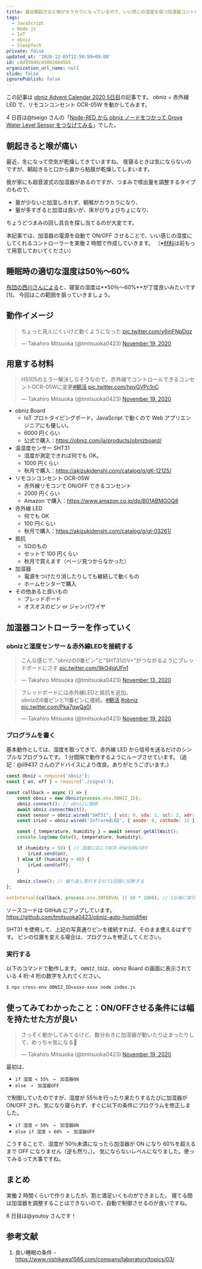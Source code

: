 ```yaml
---
title: 最近朝起きると喉がカラカラになっているので、いい感じの湿度を保つ加湿器コントローラーを2時間で作る
tags:
  - JavaScript
  - Node.js
  - IoT
  - obniz
  - SleepTech
private: false
updated_at: '2020-12-05T12:50:59+09:00'
id: c8d950d9c450826845b5
organization_url_name: null
slide: false
ignorePublish: false
---
```

この記事は [obniz Advent Calendar 2020 5日目](https://qiita.com/advent-calendar/2020/obniz)の記事です。
obniz + 赤外線 LED で、リモコンコンセント OCR-05W を動かしてみます。

4 日目は@tseigo さんの「[Node-RED から obniz ノードをつかって Grove Water Level Sensor をつなげてみる](https://qiita.com/tseigo)」でした。

## 朝起きると喉が痛い

最近、冬になって空気が乾燥してきていますね。
夜寝るときは気にならないのですが、朝起きると口から鼻から粘膜が乾燥してしまいます。

我が家にも超音波式の加湿器があるのですが、つまみで噴出量を調整するタイプのもので、

- 量が少ないと加湿しきれず、朝喉がカラカラになり、
- 量が多すぎると加湿は良いが、床がびちょびちょになり、

ちょうどつまみの回し具合を探し当てるのが大変です。

本記事では、加湿器の電源を自動で ON/OFF させることで、いい感じの湿度にしてくれるコントローラーを実働 2 時間で作成していきます。
（※[材料](https://qiita.com/tmisuoka0423/items/c8d950d9c450826845b5#%E7%94%A8%E6%84%8F%E3%81%99%E3%82%8B%E6%9D%90%E6%96%99)は前もって用意しておいてください）

## 睡眠時の適切な湿度は50％～60%

[布団の西川さんによる](https://www.nishikawa1566.com/company/laboratory/topics/03/)と、寝室の湿度は**50％～60%**が丁度良いみたいです[1]。
今回はこの範囲を狙っていきましょう。

## 動作イメージ

<blockquote class="twitter-tweet" data-conversation="none"><p lang="ja" dir="ltr">ちょっと見えにくいけど動くようになった <a href="https://t.co/y6jnFNpDqz">pic.twitter.com/y6jnFNpDqz</a></p>&mdash; Takahiro Mitsuoka (@tmitsuoka0423) <a href="https://twitter.com/tmitsuoka0423/status/1329421026334162949?ref_src=twsrc%5Etfw">November 19, 2020</a></blockquote> <script async src="https://platform.twitter.com/widgets.js" charset="utf-8"></script>

## 用意する材料

<blockquote class="twitter-tweet" data-conversation="none"><p lang="ja" dir="ltr">HS105のエラー解決しなそうなので、赤外線でコントロールできるコンセントOCR-05Wに変更<a href="https://twitter.com/hashtag/%E6%9C%9D%E6%B4%BB?src=hash&amp;ref_src=twsrc%5Etfw">#朝活</a> <a href="https://t.co/hpvGVPc1nC">pic.twitter.com/hpvGVPc1nC</a></p>&mdash; Takahiro Mitsuoka (@tmitsuoka0423) <a href="https://twitter.com/tmitsuoka0423/status/1329229333106286592?ref_src=twsrc%5Etfw">November 19, 2020</a></blockquote> <script async src="https://platform.twitter.com/widgets.js" charset="utf-8"></script>

- obniz Board
    - IoT プロトタイピングボード。JavaScript で動くので Web アプリエンジニアにも優しい。
    - 6000 円くらい
    - 公式で購入：https://obniz.com/ja/products/obnizboard/
- 温湿度センサー SHT31
    - 湿度が測定できれば何でも OK。
    - 1000 円くらい
    - 秋月で購入：https://akizukidenshi.com/catalog/g/gK-12125/
- リモコンコンセント OCR-05W
    - 赤外線リモコンで ON/OFF できるコンセント
    - 2000 円くらい
    - Amazon で購入：https://www.amazon.co.jp/dp/B01ABMGGQ8
- 赤外線 LED
    - 何でも OK
    - 100 円くらい
    - 秋月で購入：https://akizukidenshi.com/catalog/g/gI-03261/
- 抵抗
    - 5Ωのもの
    - セットで 100 円くらい
    - 秋月で買えます（ページ見つからなかった）
- 加湿器
    - 電源をつけたり消したりしても継続して動くもの
    - ホームセンターで購入
- その他あると良いもの
    - ブレッドボード
    - オスオスのピン or ジャンパワイヤ

## 加湿器コントローラーを作っていく

### obnizと湿度センサー＆赤外線LEDを接続する

<blockquote class="twitter-tweet" data-conversation="none"><p lang="ja" dir="ltr">こんな感じで、”obnizの0番ピン”と”SHT31のV+”がつながるようにブレッドボードにさす <a href="https://t.co/9kO4jqUFn1">pic.twitter.com/9kO4jqUFn1</a></p>&mdash; Takahiro Mitsuoka (@tmitsuoka0423) <a href="https://twitter.com/tmitsuoka0423/status/1327251993388146688?ref_src=twsrc%5Etfw">November 13, 2020</a></blockquote> <script async src="https://platform.twitter.com/widgets.js" charset="utf-8"></script>

<blockquote class="twitter-tweet" data-conversation="none"><p lang="ja" dir="ltr">ブレッドボードには赤外線LEDと抵抗を追加。<br>obnizの6番ピンと11番ピンに接続。<a href="https://twitter.com/hashtag/%E6%9C%9D%E6%B4%BB?src=hash&amp;ref_src=twsrc%5Etfw">#朝活</a> <a href="https://twitter.com/hashtag/obniz?src=hash&amp;ref_src=twsrc%5Etfw">#obniz</a> <a href="https://t.co/Pka7gwQa0I">pic.twitter.com/Pka7gwQa0I</a></p>&mdash; Takahiro Mitsuoka (@tmitsuoka0423) <a href="https://twitter.com/tmitsuoka0423/status/1329229910292905985?ref_src=twsrc%5Etfw">November 19, 2020</a></blockquote> <script async src="https://platform.twitter.com/widgets.js" charset="utf-8"></script>

### プログラムを書く

基本動作としては、湿度を取ってきて、赤外線 LED から信号を送るだけのシンプルなプログラムです。
1 分間隔で動作するようにループさせています。
(追記：@il9437 さんのアドバイスにより改良。ありがとうございます。)

```javascript
const Obniz = require('obniz');
const { on, off } = require('./signal');

const callback = async () => {
    const obniz = new Obniz(process.env.OBNIZ_ID);
    obniz.connect(); // obnizに接続
    await obniz.connectWait();
    const sensor = obniz.wired("SHT31", { vcc: 0, sda: 1, scl: 2, adr: 3, gnd: 4, addressmode: 5 });
    const irLed = obniz.wired('InfraredLED', { anode: 6, cathode: 11 });

    const { temperature, humidity } = await sensor.getAllWait();
    console.log(new Date(), temperature, humidity);

    if (humidity < 50) { // 湿度に応じてOCR-05WをON/OFF
        irLed.send(on);
    } else if (humidity > 60) {
        irLed.send(off);
    }

    obniz.close(); // 繰り返し実行するので1回毎に切断する
};

setInterval(callback, process.env.INTERVAL || 60 * 1000); // 1分毎に実行する
```

ソースコードは GitHub にアップしています。
https://github.com/tmitsuoka0423/obniz-auto-humidifier

SHT31 を使用して、上記の写真通りピンを接続すれば、そのまま使えるはずです。
ピンの位置を変える場合は、プログラムを修正してください。

### 実行する

以下のコマンドで動作します。
`OBNIZ_ID`は、obniz Board の画面に表示されている 4 桁-4 桁の数字を入れてください。

```bash
$ npx cross-env OBNIZ_ID=xxxx-xxxx node index.js
```

## 使ってみてわかったこと：ON/OFFさせる条件には幅を持たせた方が良い

<blockquote class="twitter-tweet" data-conversation="none"><p lang="ja" dir="ltr">さっそく動かしてみてるけど、数分おきに加湿器が動いたり止まったりして、めっちゃ気になる👀</p>&mdash; Takahiro Mitsuoka (@tmitsuoka0423) <a href="https://twitter.com/tmitsuoka0423/status/1329430956348829696?ref_src=twsrc%5Etfw">November 19, 2020</a></blockquote> <script async src="https://platform.twitter.com/widgets.js" charset="utf-8"></script>

最初は、

- `if 湿度 < 55%　→　加湿器ON`
- `else　→　加湿器OFF`

で制御していたのですが、湿度が 55％を行ったり来たりするたびに加湿器が ON/OFF され、気になり寝られず、すぐに以下の条件にプログラムを修正しました。

- `if 湿度 < 50%　→　加湿器ON`
- `else if 湿度 > 60%　→　加湿器OFF`

こうすることで、湿度が 50％未満になったら加湿器が ON になり 60%を超えるまで OFF になりません（逆も然り。）。
気にならないレベルになりました。使ってみるって大事ですね。

## まとめ

実働 2 時間くらいで作りましたが、割と満足いくものができました。
寝てる間は加湿器を調整することはできないので、自動で制御させるのが良いですね。

6 日目は@youtoy さんです！

## 参考文献

1. 良い睡眠の条件 - https://www.nishikawa1566.com/company/laboratory/topics/03/
